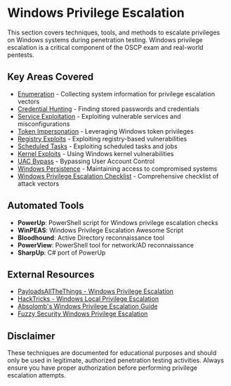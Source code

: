 # Windows Privilege Escalation

This section covers techniques, tools, and methods to escalate privileges on Windows systems during penetration testing. Windows privilege escalation is a critical component of the OSCP exam and real-world pentests.

## Key Areas Covered

- [Enumeration](./enumeration.md) - Collecting system information for privilege escalation vectors
- [Credential Hunting](./credential-hunting.md) - Finding stored passwords and credentials 
- [Service Exploitation](./service-exploitation.md) - Exploiting vulnerable services and misconfigurations
- [Token Impersonation](./token-impersonation.md) - Leveraging Windows token privileges
- [Registry Exploits](./registry-exploits.md) - Exploiting registry-based vulnerabilities
- [Scheduled Tasks](./scheduled-tasks.md) - Exploiting scheduled tasks and jobs
- [Kernel Exploits](./kernel-exploits.md) - Using Windows kernel vulnerabilities
- [UAC Bypass](./uac-bypass.md) - Bypassing User Account Control
- [Windows Persistence](./persistence.md) - Maintaining access to compromised systems
- [Windows Privilege Escalation Checklist](./checklist.md) - Comprehensive checklist of attack vectors

## Automated Tools

- **PowerUp**: PowerShell script for Windows privilege escalation checks
- **WinPEAS**: Windows Privilege Escalation Awesome Script
- **Bloodhound**: Active Directory reconnaissance tool
- **PowerView**: PowerShell tool for network/AD reconnaissance
- **SharpUp**: C# port of PowerUp

## External Resources

- [PayloadsAllTheThings - Windows Privilege Escalation](https://github.com/swisskyrepo/PayloadsAllTheThings/blob/master/Methodology%20and%20Resources/Windows%20-%20Privilege%20Escalation.md)
- [HackTricks - Windows Local Privilege Escalation](https://book.hacktricks.xyz/windows-hardening/windows-local-privilege-escalation)
- [Absolomb's Windows Privilege Escalation Guide](https://www.absolomb.com/2018-01-26-Windows-Privilege-Escalation-Guide/)
- [Fuzzy Security Windows Privilege Escalation](https://fuzzysecurity.com/tutorials/16.html)

## Disclaimer

These techniques are documented for educational purposes and should only be used in legitimate, authorized penetration testing activities. Always ensure you have proper authorization before performing privilege escalation attempts. 